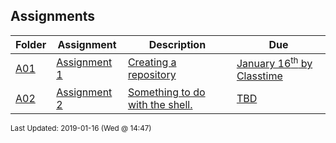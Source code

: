 ## Assignments
| Folder | Assignment | Description | Due|
 | ------------|------------|------------|------------|
 | [A01](https://github.com/rugbyprof/5143-Operating-Systems/tree/master/Assignments/A01) | [ Assignment 1 ](https://github.com/rugbyprof/5143-Operating-Systems/tree/master/Assignments/A01) | [ Creating a repository](https://github.com/rugbyprof/5143-Operating-Systems/tree/master/Assignments/A01) | [January 16<sup>th</sup> by Classtime](https://github.com/rugbyprof/5143-Operating-Systems/tree/master/Assignments/A01) |
 | [A02](https://github.com/rugbyprof/5143-Operating-Systems/tree/master/Assignments/A02) | [ Assignment 2 ](https://github.com/rugbyprof/5143-Operating-Systems/tree/master/Assignments/A02) | [ Something to do with the shell.](https://github.com/rugbyprof/5143-Operating-Systems/tree/master/Assignments/A02) | [TBD](https://github.com/rugbyprof/5143-Operating-Systems/tree/master/Assignments/A02) |

<sup>Last Updated: 2019-01-16 (Wed @ 14:47)</sup>